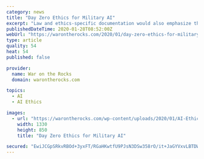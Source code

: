 ```yaml
---
category: news
title: "Day Zero Ethics for Military AI"
excerpt: "Law and ethics-specific documentation would also emphasize the importance of consistent terminology within developer teams throughout the development process. Complex AI-enabled and autonomous systems, which often contain multiple components developed by ..."
publishedDateTime: 2020-01-28T08:52:00Z
webUrl: "https://warontherocks.com/2020/01/day-zero-ethics-for-military-ai/"
type: article
quality: 54
heat: 54
published: false

provider:
  name: War on the Rocks
  domain: warontherocks.com

topics:
  - AI
  - AI Ethics

images:
  - url: "https://warontherocks.com/wp-content/uploads/2020/01/AI-Ethics-Again-1.jpg"
    width: 1330
    height: 850
    title: "Day Zero Ethics for Military AI"

secured: "EwiJCGpSRkvRBOd+3yxFT/RGaHKwtfU9PJsN3DSw358rO/it+JaGYVxvLBTDWerGZFLNV3ylVX+/B5kd9c8Csjhu2bIZAxaa6aHm47sEHQNwI2r6wXygdkCC/HwaSNXz9GwOP7X1vPX4l46P74y0icb8d6eDs1inqK2RC/m4kCuTKtDJuLv/jhOnDxM1E4nd6bzXGU0299RyWhvAj7wFLQtOahduAe3RSKv5CQq8STRjUIoDtWffJ0BdfjntKHOM9FpFhTRPJsws/txst2TgRfJQrM4x6aI9mwT1jN+QcElP0YHQgqG2o8fwR7Z0OYru;4KUJQDVDbGpAGXel+Dg5+g=="
---
```


